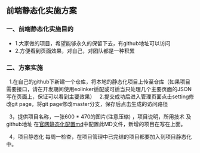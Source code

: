 ## 前端静态化实施方案

### 一、前端静态化实施目的
* 1.大家做的项目，希望能够永久的保留下去，有github地址可以访问
* 2.方便看到页面效果，对自己，对团队都是一种积累

### 二、方案实施

   1.在自己的github下新建一个仓库，将本地的静态化项目上传至仓库（如果项目需要接口，请在开发期间使用eolinker适配或可适当只处理几个主要页面的JSON写在页面上，保证可以看到主要效果）
   
   2.提交成功后进入管理页面点击setting修改git page，将git page修改master分支，保存后点击生成的访问路径
   
   3，提供项目名称，一张600 * 470的图片(注意压缩) ，项目说明，所用技术 及github地址 在[官网静态化配置md](https://github.com/jusfoun-FE/jusfoun-FE.github.io/blob/master/project/9cf.md)中配置此MD文件，新增的项目在写在上面。
 
   4，项目静态化 每周一检查，在项目管理中已完结的项目都要加入到项目静态化中。




